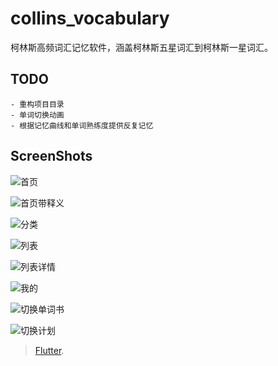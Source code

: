 # collins_vocabulary

柯林斯高频词汇记忆软件，涵盖柯林斯五星词汇到柯林斯一星词汇。

## TODO
    - 重构项目目录
    - 单词切换动画
    - 根据记忆曲线和单词熟练度提供反复记忆

## ScreenShots

![首页](./screenshots/1.png)

![首页带释义](./screenshots/2.png)

![分类](./screenshots/3.png)

![列表](./screenshots/4.png)

![列表详情](./screenshots/5.png)

![我的](./screenshots/6.png)

![切换单词书](./screenshots/7.png)

![切换计划](./screenshots/8.png)

> [Flutter](https://flutter.io/).
